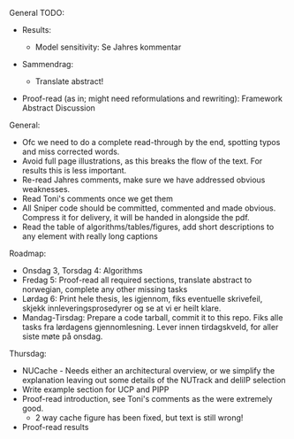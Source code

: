 
General TODO:

- Results:
  - Model sensitivity: Se Jahres kommentar

- Sammendrag: 
  - Translate abstract!

- Proof-read (as in; might need reformulations and rewriting):
   Framework
   Abstract
   Discussion

General:
   - Ofc we need to do a complete read-through by the end, spotting typos and miss corrected words.
   - Avoid full page illustrations, as this breaks the flow of the text. For results this is less important.
   - Re-read Jahres comments, make sure we have addressed obvious weaknesses.
   - Read Toni's comments once we get them
   - All Sniper code should be committed, commented and made obvious. Compress it for delivery, it will be handed in alongside the pdf.
   - Read the table of algorithms/tables/figures, add short descriptions to any element with really long captions

Roadmap:
- Onsdag 3, Torsdag 4:  Algorithms
- Fredag 5: Proof-read all required sections, translate abstract to norwegian, complete any other missing tasks
- Lørdag 6: Print hele thesis, les igjennom, fiks eventuelle skrivefeil, skjekk innleveringsprosedyrer og se at vi er heilt klare.
- Mandag-Tirsdag: Prepare a code tarball, commit it to this repo. Fiks alle tasks fra lørdagens gjennomlesning. Lever innen tirdagskveld, for aller siste møte på onsdag.


Thursdag: 
  - NUCache - Needs either an architectural overview, or we simplify the explanation leaving out some details of the NUTrack and deliIP selection
  - Write example section for UCP and PIPP
  - Proof-read introduction, see Toni's comments as the were extremely good. 
    - 2 way cache figure has been fixed, but text is still wrong!
  - Proof-read results
